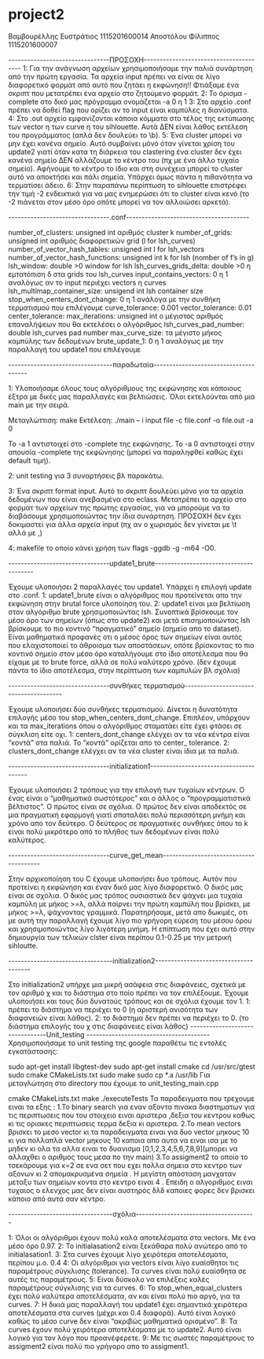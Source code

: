 # project2

Βαμβουρέλλης Ευστράτιος 1115201600014
Αποστόλου Φίλιππος 1115201600007

--------------------------------ΠΡΟΣΟΧΗ---------------------------------------
1: Για την ανάγνωση αρχείων χρησιμοποιήσαμε την παλιά συνάρτηση από την πρώτη εργασία. Τα αρχεία input πρέπει να είναι σε λίγο διαφορετικό φορμάτ από αυτό που ζητάει η εκφώνηση!! Φτιάξαμε ένα σκριπτ που μετατρέπει ένα αρχείο στο ζητούμενο φορμάτ.
2: Το όρισμα -complete στο δικό μας πρόγραμμα ονομάζεται -a 0 η 1
3: Στο αρχείο .conf πρέπει να δοθεί flag που ορίζει αν το input είναι καμπύλες η διανύσματα.
4: Στο .out αρχείο εμφανίζονται κάποια κόμματα στο τέλος της εκτύπωσης των vector η των curve η του sihlouette. Αυτά ΔΕΝ είναι λάθος εκτέλεση του προγράμματος (απλά δεν δουλεύει το \b).
5: Ένα cluster μπορεί να μην έχει κανένα σημείο. Αυτό συμβαίνει μόνο όταν γίνεται χρίση του update2 γιατί όταν κατα τη διάρκεια του clastering ένα cluster δεν έχει κανένα σημείο ΔΕΝ αλλάζουμε το κέντρο του (πχ με ένα άλλο τυχαίο σημείο). Αφήνουμε το κέντρο το ίδιο και στη συνέχεια μπορεί το cluster αυτό να αποκτήσει και πάλι σημεία. Υπάρχει όμως πάντα η πιθανότητα να τερματίσει άδειο.
6: Στην παραπάνω περίπτωση το sihlouette επιστρέφει την τιμή -2 ενδεικτικά για να μας ενημερώσει ότι το cluster είναι κενό (το -2 πιάνεται στον μέσο όρο οπότε μπορεί να τον αλλοιώσει αρκετά).

--------------------------------.conf---------------------------------------

number_of_clusters: unsigned int αριθμός cluster k
number_of_grids: unsigned int αριθμός διαφορετικών grid (l for lsh_curves)
number_of_vector_hash_tables: unsigned int l for lsh_vectors
number_of_vector_hash_functions: unsigned int k for lsh (nomber of f’s in g)
lsh_window: double >0 window for lsh
lsh_curves_grids_delta: double >0 η εμτατόπιση δ στα grids του lsh_curves
input_contains_vectors: 0 η 1 αναλόγως αν το input περιέχει vectors η curves
lsh_multimap_container_size: unsigend int lsh container size
stop_when_centers_dont_change: 0 η 1 ανάλογα με την συνθήκη τερματισμού που επιλέγουμε
curve_tolerance: 0.001
vector_tolerance: 0.01
center_tolerance:
max_iterations: unsigned int ο μέγιστος αριθμός επαναλήψεων που θα εκτελέσει ο αλγόριθμος
lsh_curves_pad_number: double lsh_curves pad number
max_curve_size: τα μέγιστο μήκος καμπύλης των δεδομένων
brute_update_1: 0 η 1 αναλόγως με την παραλλαγή του update1 που επιλέγουμε

---------------------------------παραδωταία--------------------------------------

1: Υλοποιήσαμε όλους τους αλγόριθμους της εκφώνησης και κάποιους έξτρα με δικές μας παραλλαγές και βελτιώσεις. Όλοι εκτελούνται από μια main με την σειρά.

Μεταγλώττιση: make
Εκτέλεση: ./main – i input file -c file.conf -o file.out -a 0

Το -a 1 αντιστοιχεί στο -complete της εκφώνησης. Το -a 0 αντιστοιχεί στην απουσία -complete της εκφώνησης (μπορεί να παραληφθεί καθώς έχει default τιμή).

2: unit testing για 3 συναρτήσεις βλ παρακάτω.

3: Ένα σκριπτ format input. Αυτό το σκριπτ δουλεύει μόνο για τα αρχεία δεδομένων που είναι ανεβασμένα στο eclass. Μετατρέπει το αρχείο στο φορματ των αρχείων της πρώτης εργασίας, για να μπορούμε να τα διαβάσουμε χρησιμοποιώντας την ίδια συνάρτηση. ΠΡΟΣΟΧΗ δεν έχει δοκιμαστεί για άλλα αρχεία input (πχ αν ο χωρισμός δεν γίνεται με \t αλλά με ,)

4: makefile το οποίο κάνει χρήση των flags -ggdb -g -m64 -O0.

--------------------------------update1_brute---------------------------------------

Έχουμε υλοποιήσει 2 παραλλαγές του update1. Υπάρχει η επιλογή update στο .conf.
1: update1_brute είναι ο αλγόριθμος που προτείνεται απο την εκφώνηση στην brutal force υλοποίηση του.
2: update1 είναι μια βελτίωση στον αλγόριθμο brute χρησιμοποιώντας lsh. Συνοπτικά βρίσκουμε τον μέσο όρο των σημείων (όπως στο update2)  και μετά επισημοποιώντας lsh βρίσκουμε το πιο κοντινό “πραγματικό” σημείο (σημείο απο το dataset). Είναι μαθηματικά προφανές οτι ο μέσος όρος των σημείων είναι αυτός που ελαχιστοποιεί το άθροισμα των αποστάσεων, οπότε βρίσκοντας το πιο κοντινό σημείο στον μέσο όρο καταλήγουμε στο ίδιο αποτέλεσμα που θα είχαμε με το brute force, αλλά σε πολύ καλύτερο χρόνο. (δεν έχουμε πάντα το ίδιο αποτέλεσμα, στην περίπτωση των καμπυλών βλ σχόλια)

--------------------------------συνθήκες τερματισμού---------------------------------------

Έχουμε υλοποιήσει δύο συνθήκες τερματισμού. Δίνεται η δυνατότητα επιλογής  μέσο του stop_when_centers_dont_change. Επιπλέον, υπάρχουν και τα max_iterations όπου ο αλγόριθμος σταματάει είτε έχει φτάσει σε σύγκλιση είτε οχι.
1: centers_dont_change ελέγχει αν τα νέα κέντρα είναι “κοντά” στα παλιά. Το “κοντά” ορίζεται απο το center_ tolerance.
2: clusters_dont_change ελέγχει αν τα νέα cluster είναι ίδια με τα παλιά.


--------------------------------initialization1---------------------------------------

Έχουμε υλοποιήσει 2 τρόπους για την επιλογή των τυχαίων κέντρων. Ο ένας είναι ο “μαθηματικά σωστότερος” και ο άλλος ο “προγραμματιστικά βέλτιστος”. Ο πρώτος είναι σε σχόλια. Ο πρώτος δεν είναι αποδεκτός σε μια πραγματική εφαρμογή γιατί σπαταλάει πολύ περισσότερη μνήμη και χρόνο απο τον δεύτερο. Ο δεύτερος σε πραγματικές συνθήκες όπου το k είναι πολύ μικρότερο από το πλήθος των δεδομένων είναι πολύ καλύτερος.


--------------------------------curve_get_mean---------------------------------------

 Στην αρχικοποίηση του C έχουμε υλοποιήσει δυο τρόπους. Αυτόν που προτείνει η εκφώνηση και έναν δικό μας λίγο διαφορετικό. Ο δικός μας είναι σε σχόλια. Ο δικός μας τρόπος ουσιαστικά δεν ψάχνει μια τυχαία καμπύλη με μήκος >=λ, αλλά παίρνει την πρώτη καμπύλη που βρίσκει, με μήκος >=λ, ψάχνοντας γραμμικά. Παρατηρήσαμε, μετά απο δωκιμές, οτι με αυτή την παραλλαγή έχουμε λίγο πιο γρήγορη εύρεση του μέσου όρου και χρησιμοποιώντας λίγο λιγότερη μνήμη. Η επίπτωση που έχει αυτό στην δημιουργία των τελικών clster είναι περίπου 0.1-0.25 με την μετρική sihloutte.

---------------------------------initialization2--------------------------------------

Στο initialization2 υπήρχε μια μικρή ασάφεια στις διαφάνειες, σχετικά με τον αριθμό χ και το διάστημα στο ποίο πρέπει να τον επιλέξουμε. Έχουμε υλοποιήσει και τους δύο δυνατούς τρόπους και σε σχόλια έχουμε τον 1.
1: πρέπει το διάστημα να περιέχει το 0 (η αριστερή ανισότητα των διαφανειών είναι λάθος).
2: το διάστημα δεν πρέπει να περιέχει το 0. (το διάστημα επιλογής του χ στις διαφάνειες είναι λάθος)
--------------------------------Unit_testing ---------------------------------------
Χρησιμοποιήσαμε το unit testing της google παραθέτω τις εντολές εγκατάστασης:

sudo apt-get install libgtest-dev
sudo apt-get install cmake
cd /usr/src/gtest
sudo cmake CMakeLists.txt
sudo make
sudo cp *.a /usr/lib
Για μεταγλώτηση στο directory που  έχουμε το unit_testing_main.cpp  

cmake CMakeLists.txt
make
./executeTests
Τα παραδειγματα που τρεχουμε ειναι τα εξης :
1.Το binary search για εναν αξοντα πινακα διαστηματων για τις περιπτωσεις που του στοιχειο ειναι αριστερα ,δεξια του κεντρου καθως κι τις οριακες περιπτωσεις τερμα δεξια κι αριστερα.
2.Το mean vectors βρισκει το μεσο vector κι τα παραδειγματα ειναι για δυο vector μηκους 10 κι για πολλαπλά vector μηκους 10 καποια απο αυτα να ειναι ισα με το μηδεν κι ολα τα αλλα ειναι το δυανισμα [0,1,2,3,4,5,6,7,8,9](μπορει να αλλαχθει ο αριθμος τους μεσα πο την main)
3.Το assigment2 το οποίο  το τσεκάρουμε για κ=2 σε ενα σετ  που εχει πολλα σημεια στο κεντρο των αξονων κι 2 απομακρυσμένα σημεία . Η μεγίστη απόσταση μανχαταν μεταξυ των σημείων κοντα στο κεντρο ειναι 4 . Επειδη ο αλγοριθμος ειναι τυχαιος ο ελενχος μας δεν είναι αυστηρός δλδ καποιες φορες δεν βρισκει κάποιο από αυτά σαν κέντρο.

---------------------------------σχόλια--------------------------------------

1: Όλοι οι αλγόριθμοι έχουν πολύ καλά αποτελέσματα στα vectors. Με ένα μέσο όρο 0.97.
2: Το initialasation2 είναι ξεκάθαρα πολύ ανώτερο από το initialasation1.
3: Στα curves έχουμε λίγο χειρότερα αποτελέσματα, περίπου μ.ο. 0.4
4: Οι αλγόριθμοι για vectors είναι λίγο ευαίσθητοι τις παραμέτρους σύγκλισης (tolerance). Τα curves είναι πολύ ευαίσθητα σε αυτές τις παραμέτρους.
5: Είναι δύσκολο να επιλέξεις καλές παραμέτρους σύγκλισης για τα curves.
6: Το stop_when_equal_clusters έχει πολύ καλύτερα αποτελέσματα, αν και είναι πολύ πιο αργό, για τα curves.
7: Η δικιά μας παραλλαγή του update1 έχει σημαντικά χειρότερα αποτελέσματα στα curves (μέχρι και 0.4 διαφορά). Αυτό είναι λογικό καθώς το μέσο curve δεν είναι “ακριβώς μαθηματικά ορισμένο”.
8: Τα curves έχουν πολύ χειρότερα αποτελέσματα με το update2. Αυτό είναι λογικό για τον λόγο που προανέφερετε.
9: Με τις σωστές παραμέτρους το assigment2 είναι πολύ πιο γρήγορο απο το assigment1.
